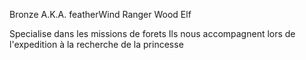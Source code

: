 Bronze
A.K.A. featherWind
Ranger 
Wood Elf

Specialise dans les missions de forets
Ils nous accompagnent lors de l'expedition  à la recherche de la princesse
